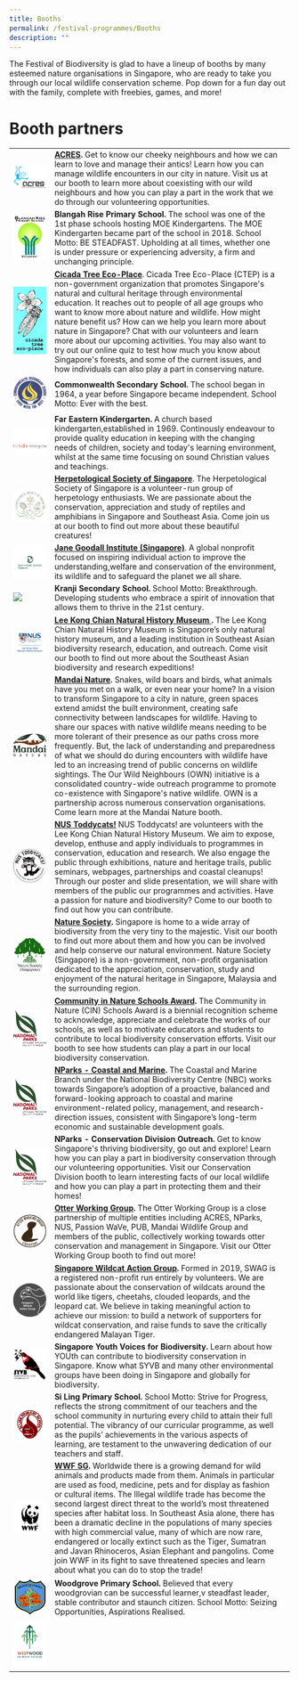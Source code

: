```yaml
---
title: Booths
permalink: /festival-programmes/Booths
description: ""
---
```

The Festival of Biodiversity is glad to have a lineup of booths by many esteemed nature organisations in Singapore, who are ready to take you through our local wildlife conservation scheme. Pop down for a fun day out with the family, complete with freebies, games, and more!

# **Booth partners**


| ||  |
| -------- | -------- | -------- |
|![](/images/acres.jpeg) | **[ACRES](https://acres.org.sg/).** Get to know our cheeky neighbours and how we can learn to love and manage their antics! Learn how you can manage wildlife encounters in our city in nature. Visit us at our booth to learn more about coexisting with our wild neighbours and how you can play a part in the work that we do through our volunteering opportunities.|
|![](/images/School%20Logos/Blangah%20Rise%20Primary%20School.png)| **Blangah Rise Primary School.** The school was one of the 1st phase schools hosting MOE Kindergartens. The MOE Kindergarten became part of the school in 2018. School Motto: BE STEADFAST. Upholding at all times, whether one is under pressure or experiencing adversity, a firm and unchanging principle.|
|![](/images/Logos/Cicada%20new%20logo.jpeg)|**[Cicada Tree Eco-Place](https://cicadatree.org.sg/)**. Cicada Tree Eco-Place (CTEP) is a non-government organization that promotes Singapore's natural and cultural heritage through environmental education. It reaches out to people of all age groups who want to know more about nature and wildlife. How might nature benefit us? How can we help you learn more about nature in Singapore? Chat with our volunteers and learn more about our upcoming activities. You may also want to try out our online quiz to test how much you know about Singapore's forests, and some of the current issues, and how individuals can also play a part in conserving nature.|
|![](/images/School%20Logos/35D301E5-38E2-4E93-94E6-6F6B94E9B160.jpeg)| **Commonwealth Secondary School.**  The school began in 1964, a year before Singapore became independent. School Motto:  Ever with the best.|
|![](/images/School%20Logos/Far%20eastern%20kindergarten%202.png)| **Far Eastern Kindergarten.** A church based kindergarten,established in 1969. Continously endeavour to provide quality education in keeping with the changing needs of children, society and today's learning environment, whilst at the same time focusing on sound Christian values and teachings.|
|![](/images/Logos/hsslogo.jpg)| **[Herpetological Society of Singapore](https://herpsocsg.com/)**. The Herpetological Society of Singapore is a volunteer-run group of herpetology enthusiasts. We are passionate about the conservation, appreciation and study of reptiles and amphibians in Singapore and Southeast Asia. Come join us at our booth to find out more about these beautiful creatures!|
|![](/images/Logos/Jane%20Goodall%20new%20logo%20.jpeg)| **[Jane Goodall Institute (Singapore)](https://janegoodall.org.sg/)**. A global nonprofit focused on inspiring individual action to  improve the understanding,welfare and conservation of the environment, its wildlife and to safeguard the planet we all share.|
|![](/images/School%20Logos/Kranji%20Secondary%20School%20Logo-02.jpg)| **Kranji Secondary School.** School Motto: Breakthrough. Developing students who embrace a spirit of innovation that allows them to thrive in the 21st century.|
|![](/images/Logos/Lee%20Kong%20Chian%20logo(updated)%20.jpeg)|**[Lee Kong Chian Natural History Museum ](https://lkcnhm.nus.edu.sg/).** The Lee Kong Chian Natural History Museum is Singapore’s only natural history museum, and a leading institution in Southeast Asian biodiversity research, education, and outreach. Come visit our booth to find out more about the Southeast Asian biodiversity and research expeditions!|
|![](/images/Logos/mandai-nature.jpg)|**[Mandai Nature](https://www.mandainature.org/en/home.html).** Snakes, wild boars and birds, what animals have you met on a walk, or even near your home?  In a vision to transform Singapore to a city in nature, green spaces extend amidst the built environment, creating safe connectivity between landscapes for wildlife. Having to share our spaces with native wildlife means needing to be more tolerant of their presence as our paths cross more frequently. But, the lack of understanding and preparedness of what we should do during encounters with wildlife have led to an increasing trend of public concerns on wildlife sightings. The Our Wild Neighbours (OWN) initiative is a consolidated country-wide outreach programme to promote co-existence with Singapore's native wildlife. OWN is a partnership across numerous conservation organisations. Come learn more at the Mandai Nature booth.|
|![](/images/Logos/toddycats%20(updated%20logo).jpeg)| **[NUS Toddycats!](https://toddycats.wordpress.com/)** NUS Toddycats! are volunteers with the Lee Kong Chian Natural History Museum. We aim to expose, develop, enthuse and apply individuals to programmes in conservation, education and research. We also engage the public through exhibitions, nature and heritage trails, public seminars, webpages, partnerships and coastal cleanups! Through our poster and slide presentation, we will share with members of the public our programmes and activities. Have a passion for nature and biodiversity? Come to our booth to find out how you can contribute.
|![](/images/Logos/nsslogo.jpg)| **[Nature Society](https://www.nss.org.sg/).** Singapore is home to a wide array of biodiversity from the very tiny to the majestic. Visit our booth to find out more about them and how you can be involved and help conserve our natural environment. Nature Society (Singapore) is a non-government, non-profit organisation dedicated to the appreciation, conservation, study and enjoyment of the natural heritage in Singapore, Malaysia and the surrounding region.|
|![](/images/Logos/NParks%20Logo%20new%20tagline_colour.png)| **[Community in Nature Schools Award](https://www.nparks.gov.sg/biodiversity/community-in-nature-initiative/cin-schools-award).** The Community in Nature (CIN) Schools Award is a biennial recognition scheme to acknowledge, appreciate and celebrate the works of our schools, as well as to motivate educators and students to contribute to local biodiversity conservation efforts. Visit our booth to see how students can play a part in our local biodiversity conservation.| 
|![](/images/Logos/NParks%20Logo%20new%20tagline_colour.png)| **[NParks - Coastal and Marine](https://www.nparks.gov.sg/biodiversity/our-ecosystems/coastal-and-marine).** The Coastal and Marine Branch under the National Biodiversity Centre (NBC) works towards Singapore’s adoption of a proactive, balanced and forward-looking approach to coastal and marine environment-related policy, management, and research-direction issues, consistent with Singapore’s long-term economic and sustainable development goals. |
|![](/images/Logos/NParks%20Logo%20new%20tagline_colour.png)| **NParks - Conservation Division Outreach.** Get to know Singapore's thriving biodiversity, go out and explore! Learn how you can play a part in biodiversity conservation through our volunteering opportunities. Visit our Conservation Division booth to learn interesting facts of our local wildlife and how you can play a part in protecting them and their homes!|
|![](/images/Logos/Otter%20working%20group%20(updated%20logo).jpeg)|**[Otter Working Group](https://www.facebook.com/OtterWatch/posts/introducing-singapores-otter-working-group/1127515683987645/).** The Otter Working Group is a close partnership of multiple entities including ACRES, NParks, NUS, Passion WaVe, PUB, Mandai Wildlife Group and members of the public, collectively working towards otter conservation and management in Singapore. Visit our Otter Working Group booth to find out more!|
|![](/images/Logos/swag.png)| **[Singapore Wildcat Action Group](https://www.swagcat.org/).** Formed in 2019, SWAG is a registered non-profit run entirely by volunteers. We are passionate about the conservation of wildcats around the world like tigers, cheetahs, clouded leopards, and the leopard cat. We believe in taking meaningful action to achieve our mission: to build a network of supporters for wildcat conservation, and raise funds to save the critically endangered Malayan Tiger.|
|![](/images/Logos/syvb-logo.png)| **Singapore Youth Voices for Biodiversity.** Learn about how YOUth can contribute to biodiversity conservation in Singapore. Know what SYVB and many other environmental groups have been doing in Singapore and globally for biodiversity.
|![](/images/School%20Logos/Si%20Ling%20Primary%20School.png)| **Si Ling Primary School.** School Motto: Strive for Progress, reflects the strong commitment of our teachers and the school community in nurturing every child to attain their full potential. The vibrancy of our curricular programme, as well as the pupils’ achievements in the various aspects of learning, are testament to the unwavering dedication of our teachers and staff.|
|![](/images/Logos/wwfsg.jpg)| **[WWF SG](https://www.wwf.sg/).** Worldwide there is a growing demand for wild animals and products made from them. Animals in particular are used as food, medicine, pets and for display as fashion or cultural items. The Illegal wildlife trade has become the second largest direct threat to the world’s most threatened species after habitat loss. In Southeast Asia alone, there has been a dramatic decline in the populations of many species with high commercial value, many of which are now rare, endangered or locally extinct such as the Tiger, Sumatran and Javan Rhinoceros, Asian Elephant and pangolins. Come join WWF in its fight to save threatened species and learn about what you can do to stop the trade!|
|![](/images/School%20Logos/Woodgrove%20Primary%20School%20(compress).png)| **Woodgrove Primary School.** Believed that every woodgrovian can be successful learner,v steadfast leader, stable contributor and staunch citizen. School Motto: Seizing Opportunities, Aspirations Realised.|
|![](/images/School%20Logos/Westwood%20primary%20school.jpeg)| 